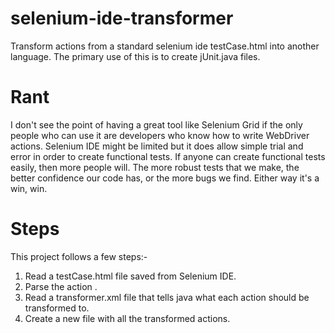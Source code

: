 selenium-ide-transformer
========================

Transform actions from a standard selenium ide testCase.html into another language.  The primary use of this is to create jUnit.java files.

Rant
========================
I don't see the point of having a great tool like Selenium Grid if the only people who can use it are developers who know how to write WebDriver actions.
Selenium IDE might be limited but it does allow simple trial and error in order to create functional tests.  If anyone can create functional tests easily, then more people will.  The more robust tests that we make, the better confidence our code has, or the more bugs we find.  Either way it's a win, win.

Steps
========================
This project follows a few steps:-
1) Read a testCase.html file saved from Selenium IDE.
2) Parse the action <table>.
3) Read a transformer.xml file that tells java what each action should be transformed to.
4) Create a new file with all the transformed actions.
